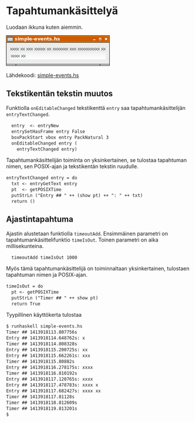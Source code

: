 # Tapahtumankäsittelyä

Luodaan ikkuna kuten aiemmin.

![](https://github.com/jsavatgy/hatupist/blob/master/MakingOf/simple-events.png)

Lähdekoodi: [simple-events.hs](https://github.com/jsavatgy/hatupist/blob/master/MakingOf/simple-events.hs)

## Tekstikentän tekstin muutos

Funktiolla `onEditableChanged` tekstikenttä `entry` saa tapahtumankäsittelijän `entryTextChanged`. 

```
  entry  <- entryNew
  entrySetHasFrame entry False
  boxPackStart vbox entry PackNatural 3
  onEditableChanged entry ( 
    entryTextChanged entry)
```

Tapahtumankäsittelijän toiminta on yksinkertainen, se tulostaa tapahtuman nimen, sen POSIX-ajan ja tekstikentän tekstin ruudulle.

```
entryTextChanged entry = do 
  txt <- entryGetText entry
  pt  <- getPOSIXTime
  putStrLn ("Entry ## " ++ (show pt) ++ ": " ++ txt)
  return ()
```
## Ajastintapahtuma

Ajastin alustetaan funktiolla `timeoutAdd`. Ensimmäinen parametri on tapahtumankäsittelifunktio `timeIsOut`. Toinen parametri on aika millisekunteina.

```
  timeoutAdd timeIsOut 1000
```

Myös tämä tapahtumankäsittelijä on toiminnaltaan yksinkertainen, tulostaen tapahtuman nimen ja POSIX-ajan.

```
timeIsOut = do
  pt <- getPOSIXTime
  putStrLn ("Timer ## " ++ show pt)
  return True
```

Tyypillinen käyttökerta tulostaa

```
$ runhaskell simple-events.hs 
Timer ## 1413918113.807756s
Entry ## 1413918114.648762s: x
Timer ## 1413918114.808328s
Entry ## 1413918115.200725s: xx
Entry ## 1413918115.662261s: xxx
Timer ## 1413918115.80882s
Entry ## 1413918116.278175s: xxxx
Timer ## 1413918116.810192s
Entry ## 1413918117.120765s: xxxx 
Entry ## 1413918117.478783s: xxxx x
Entry ## 1413918117.682427s: xxxx xx
Timer ## 1413918117.81128s
Timer ## 1413918118.812609s
Timer ## 1413918119.813201s
$ 
```

